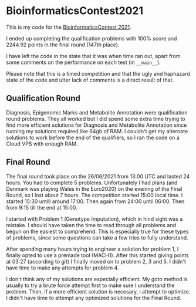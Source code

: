 # BioinformaticsContest2021

This is my code for the [BioinformaticsContest 2021](https://stepik.org/course/91751/syllabus).

I ended up completing the qualification problems with 100% score and 2244.92 points in the final round (147th place).

I have left the code in the state that it was when time ran out, apart from some comments on the performance on each test (in ``__main__``).

Please note that this is a timed competition and that the ugly and haphazard state of the code and utter lack of comments is a direct result of that.

## Qualification Round

Diagnosis, Epigenomic Marks and Metabolite Annotation were qualification round problems. They all worked but I did spend some extra time trying to find more efficient solutions for Diagnosis and Metabolite Annotation since running my solutions required like 64gb of RAM. I couldn't get my alternate solutions to work before the end of the qualifiers, so I ran the code on a Cloud VPS with enough RAM.

## Final Round

The final round took place on the 26/06/2021 from 13:00 UTC and lasted 24 hours. You had to complete 5 problems. Unfortunately I had plans (and Denmark was playing Wales in the Euro2020) on the evening of the Final Round, so I lost about 7 hours. The competition started 15:00 local time. I started 15:30 untill around 17:00. Then again from 24:00 until 06:00. Then from 9:15 till the end at 15:00.

I started with Problem 1 (Genotype Imputation), which in hind sight was a mistake. I should have taken the time to read through all problems and begun on the easiest to comprehend. This is especially true for these types of problems, since some questions can take a few tries to fully understand.

After spending many hours trying to engineer a solution for problem 1, I finally opted to use a premade tool (MACH1). After this started giving points at 03:27 (according to git) I finally moved on to problem 2, 3 and 5. I didn't have time to make any attempts for problem 4.

I don't think any of my solutions are especially efficient. My goto method is usually to try a brute force attempt first to make sure I understand the problem. Then, if a more efficient solution is necesary, i attempt to optimize. I didn't have time to attempt any optimized solutions for the Final Round.